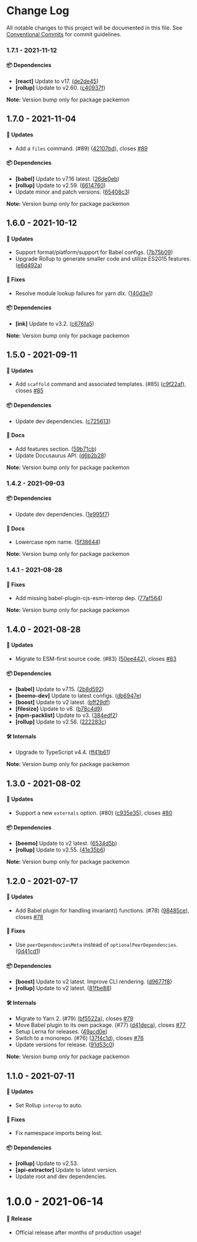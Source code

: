 # Change Log

All notable changes to this project will be documented in this file.
See [Conventional Commits](https://conventionalcommits.org) for commit guidelines.

### 1.7.1 - 2021-11-12

#### 📦 Dependencies

- **[react]** Update to v17. ([de2de45](https://github.com/milesj/packemon/commit/de2de45))
- **[rollup]** Update to v2.60. ([c40937f](https://github.com/milesj/packemon/commit/c40937f))

**Note:** Version bump only for package packemon





## 1.7.0 - 2021-11-04

#### 🚀 Updates

- Add a `files` command. (#89) ([42107bd](https://github.com/milesj/packemon/commit/42107bd)), closes [#89](https://github.com/milesj/packemon/issues/89)

#### 📦 Dependencies

- **[babel]** Update to v7.16 latest. ([26de0eb](https://github.com/milesj/packemon/commit/26de0eb))
- **[rollup]** Update to v2.59. ([6614760](https://github.com/milesj/packemon/commit/6614760))
- Update minor and patch versions. ([65408c3](https://github.com/milesj/packemon/commit/65408c3))

**Note:** Version bump only for package packemon





## 1.6.0 - 2021-10-12

#### 🚀 Updates

- Support format/platform/support for Babel configs. ([7b75b09](https://github.com/milesj/packemon/commit/7b75b09))
- Upgrade Rollup to generate smaller code and utilize ES2015 features. ([e6d492a](https://github.com/milesj/packemon/commit/e6d492a))

#### 🐞 Fixes

- Resolve module lookup failures for yarn dlx. ([140d3e1](https://github.com/milesj/packemon/commit/140d3e1))

#### 📦 Dependencies

- **[ink]** Update to v3.2. ([c676fa5](https://github.com/milesj/packemon/commit/c676fa5))

**Note:** Version bump only for package packemon





## 1.5.0 - 2021-09-11

#### 🚀 Updates

- Add `scaffold` command and associated templates. (#85) ([c9f22af](https://github.com/milesj/packemon/commit/c9f22af)), closes [#85](https://github.com/milesj/packemon/issues/85)

#### 📦 Dependencies

- Update dev dependencies. ([c725613](https://github.com/milesj/packemon/commit/c725613))

#### 📘 Docs

- Add features section. ([59b71cb](https://github.com/milesj/packemon/commit/59b71cb))
- Update Docusaurus API. ([d6b2b28](https://github.com/milesj/packemon/commit/d6b2b28))

**Note:** Version bump only for package packemon





### 1.4.2 - 2021-09-03

#### 📦 Dependencies

- Update dev dependencies. ([1e995f7](https://github.com/milesj/packemon/commit/1e995f7))

#### 📘 Docs

- Lowercase npm name. ([5f38644](https://github.com/milesj/packemon/commit/5f38644))

**Note:** Version bump only for package packemon





### 1.4.1 - 2021-08-28

#### 🐞 Fixes

- Add missing babel-plugin-cjs-esm-interop dep. ([77af564](https://github.com/milesj/packemon/commit/77af564))

**Note:** Version bump only for package packemon





## 1.4.0 - 2021-08-28

#### 🚀 Updates

- Migrate to ESM-first source code. (#83) ([50ee442](https://github.com/milesj/packemon/commit/50ee442)), closes [#83](https://github.com/milesj/packemon/issues/83)

#### 📦 Dependencies

- **[babel]** Update to v7.15. ([2b8d592](https://github.com/milesj/packemon/commit/2b8d592))
- **[beemo-dev]** Update to latest configs. ([db6947e](https://github.com/milesj/packemon/commit/db6947e))
- **[boost]** Update to v2 latest. ([bff29df](https://github.com/milesj/packemon/commit/bff29df))
- **[filesize]** Update to v8. ([b78c4d9](https://github.com/milesj/packemon/commit/b78c4d9))
- **[npm-packlist]** Update to v3. ([384edf2](https://github.com/milesj/packemon/commit/384edf2))
- **[rollup]** Update to v2.56. ([222283c](https://github.com/milesj/packemon/commit/222283c))

#### 🛠 Internals

- Upgrade to TypeScript v4.4. ([ff41b61](https://github.com/milesj/packemon/commit/ff41b61))

**Note:** Version bump only for package packemon





## 1.3.0 - 2021-08-02

#### 🚀 Updates

- Support a new `externals` option. (#80) ([c935e35](https://github.com/milesj/packemon/commit/c935e35)), closes [#80](https://github.com/milesj/packemon/issues/80)

#### 📦 Dependencies

- **[beemo]** Update to v2 latest. ([6534d5b](https://github.com/milesj/packemon/commit/6534d5b))
- **[rollup]** Update to v2.55. ([41e35b6](https://github.com/milesj/packemon/commit/41e35b6))

**Note:** Version bump only for package packemon





## 1.2.0 - 2021-07-17

#### 🚀 Updates

- Add Babel plugin for handling invariant() functions. (#78) ([98485ce](https://github.com/milesj/packemon/commit/98485ce)), closes [#78](https://github.com/milesj/packemon/issues/78)

#### 🐞 Fixes

- Use `peerDependenciesMeta` instead of `optionalPeerDependencies`. ([0d41cd1](https://github.com/milesj/packemon/commit/0d41cd1))

#### 📦 Dependencies

- **[boost]** Update to v2 latest. Improve CLI rendering. ([d9677f8](https://github.com/milesj/packemon/commit/d9677f8))
- **[rollup]** Update to v2 latest. ([81fbe88](https://github.com/milesj/packemon/commit/81fbe88))

#### 🛠 Internals

- Migrate to Yarn 2. (#79) ([bf5522a](https://github.com/milesj/packemon/commit/bf5522a)), closes [#79](https://github.com/milesj/packemon/issues/79)
- Move Babel plugin to its own package. (#77) ([d41deca](https://github.com/milesj/packemon/commit/d41deca)), closes [#77](https://github.com/milesj/packemon/issues/77)
- Setup Lerna for releases. ([49acd0e](https://github.com/milesj/packemon/commit/49acd0e))
- Switch to a monorepo. (#76) ([37f4c1d](https://github.com/milesj/packemon/commit/37f4c1d)), closes [#76](https://github.com/milesj/packemon/issues/76)
- Update versions for release. ([91d53c0](https://github.com/milesj/packemon/commit/91d53c0))

**Note:** Version bump only for package packemon





## 1.1.0 - 2021-07-11

#### 🚀 Updates

- Set Rollup `interop` to auto.

#### 🐞 Fixes

- Fix namespace imports being lost.

#### 📦 Dependencies

- **[rollup]** Update to v2.53.
- **[api-extractor]** Update to latest version.
- Update root and dev dependencies.

# 1.0.0 - 2021-06-14

#### 🎉 Release

- Official release after months of production usage!
